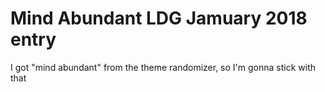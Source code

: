 # Mind Abundant  LDG Jamuary 2018 entry

I got "mind abundant" from the theme randomizer, so I'm gonna stick with that
